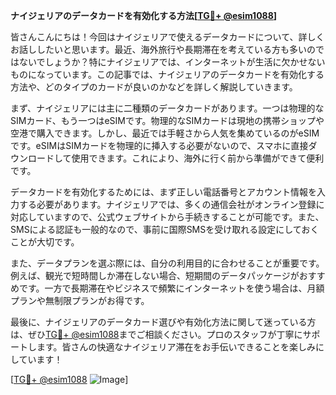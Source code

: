 **ナイジェリアのデータカードを有効化する方法[[TG💪+ @esim1088](https://t.me/s/esim1088)]**

皆さんこんにちは！今回はナイジェリアで使えるデータカードについて、詳しくお話ししたいと思います。最近、海外旅行や長期滞在を考えている方も多いのではないでしょうか？特にナイジェリアでは、インターネットが生活に欠かせないものになっています。この記事では、ナイジェリアのデータカードを有効化する方法や、どのタイプのカードが良いのかなどを詳しく解説していきます。

まず、ナイジェリアには主に二種類のデータカードがあります。一つは物理的なSIMカード、もう一つはeSIMです。物理的なSIMカードは現地の携帯ショップや空港で購入できます。しかし、最近では手軽さから人気を集めているのがeSIMです。eSIMはSIMカードを物理的に挿入する必要がないので、スマホに直接ダウンロードして使用できます。これにより、海外に行く前から準備ができて便利です。

データカードを有効化するためには、まず正しい電話番号とアカウント情報を入力する必要があります。ナイジェリアでは、多くの通信会社がオンライン登録に対応していますので、公式ウェブサイトから手続きすることが可能です。また、SMSによる認証も一般的なので、事前に国際SMSを受け取れる設定にしておくことが大切です。

また、データプランを選ぶ際には、自分の利用目的に合わせることが重要です。例えば、観光で短時間しか滞在しない場合、短期間のデータパッケージがおすすめです。一方で長期滞在やビジネスで頻繁にインターネットを使う場合は、月額プランや無制限プランがお得です。

最後に、ナイジェリアのデータカード選びや有効化方法に関して迷っている方は、ぜひ[TG💪+ @esim1088](https://t.me/s/esim1088)までご相談ください。プロのスタッフが丁寧にサポートします。皆さんの快適なナイジェリア滞在をお手伝いできることを楽しみにしています！

[[TG💪+ @esim1088](https://t.me/s/esim1088) ![Image](https://i.postimg.cc/Y0z9fWf4/image.png)]